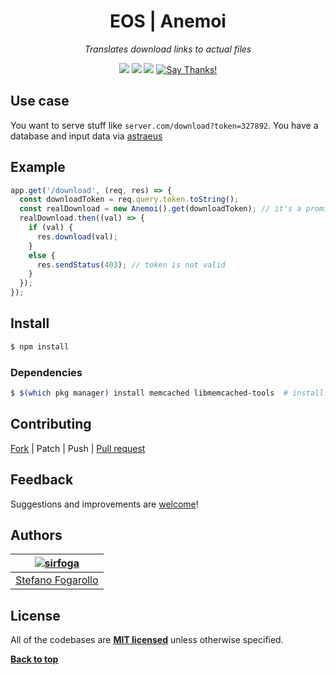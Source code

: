 <div align="center" id="topOfReadme">
	<h1>EOS | Anemoi</h1>
	<em>Translates download links to actual files</em></br>


<a href="https://github.com/eos-sns/anemoi/pulls"><img src="https://badges.frapsoft.com/os/v1/open-source.svg?v=103"></a> <a href="https://github.com/eos-sns/anemoi/issues"><img src="https://img.shields.io/badge/contributions-welcome-brightgreen.svg?style=flat"></a> <a href="https://opensource.org/licenses/MIT"><img src="https://img.shields.io/badge/License-MIT-blue.svg"></a> <a href="https://saythanks.io/to/sirfoga"><img src="https://img.shields.io/badge/Say%20Thanks-!-1EAEDB.svg" alt="Say Thanks!" /></a>
</div>


## Use case
You want to serve stuff like `server.com/download?token=327892`. You have a database and input data via [astraeus](https://github.com/eos-sns/astraeus)

## Example
```js
app.get('/download', (req, res) => {
  const downloadToken = req.query.token.toString();
  const realDownload = new Anemoi().get(downloadToken); // it's a promise
  realDownload.then((val) => {
    if (val) {
      res.download(val);
    }
    else {
      res.sendStatus(403); // token is not valid
    }
  });
});
```

## Install
```bash
$ npm install
```

### Dependencies
```bash
$ $(which pkg manager) install memcached libmemcached-tools  # install memcache
```

## Contributing
[Fork](https://github.com/eos-sns/anemoi/fork) | Patch | Push | [Pull request](https://github.com/eos-sns/anemoi/pulls)

## Feedback
Suggestions and improvements are [welcome](https://github.com/eos-sns/anemoi/issues)!

## Authors

| [![sirfoga](https://avatars0.githubusercontent.com/u/14162628?s=128&v=4)](https://github.com/sirfoga "Follow @sirfoga on Github") |
|---|
| [Stefano Fogarollo](https://sirfoga.github.io) |

## License
All of the codebases are **[MIT licensed](https://opensource.org/licenses/MIT)** unless otherwise specified.

**[Back to top](#topOfReadme)**
